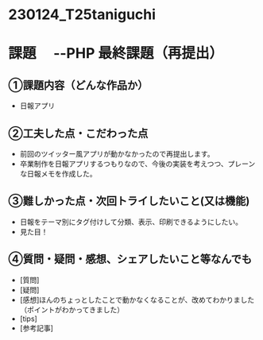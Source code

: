 # 230124_T25taniguchi
# 課題　 --PHP 最終課題（再提出）

## ①課題内容（どんな作品か）
- 日報アプリ

## ②工夫した点・こだわった点
- 前回のツイッター風アプリが動かなかったので再提出します。
- 卒業制作を日報アプリするつもりなので、今後の実装を考えつつ、プレーンな日報メモを作成した。

## ③難しかった点・次回トライしたいこと(又は機能)
- 日報をテーマ別にタグ付けして分類、表示、印刷できるようにしたい。
- 見た目！

## ④質問・疑問・感想、シェアしたいこと等なんでも
- [質問]
- [疑問]
- [感想]ほんのちょっとしたことで動かなくなることが、改めてわかりました（ポイントがわかってきました）
- [tips]
- [参考記事]
